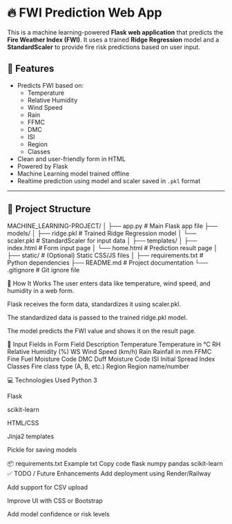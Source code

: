 
# 🔥 FWI Prediction Web App

This is a machine learning-powered **Flask web application** that predicts the **Fire Weather Index (FWI)**. It uses a trained **Ridge Regression** model and a **StandardScaler** to provide fire risk predictions based on user input.

## 📌 Features

- Predicts FWI based on:
  - Temperature
  - Relative Humidity
  - Wind Speed
  - Rain
  - FFMC
  - DMC
  - ISI
  - Region
  - Classes
- Clean and user-friendly form in HTML
- Powered by Flask
- Machine Learning model trained offline
- Realtime prediction using model and scaler saved in `.pkl` format

---

## 📁 Project Structure

MACHINE_LEARNING-PROJECT/
│
├── app.py # Main Flask app file
├── models/
│ ├── ridge.pkl # Trained Ridge Regression model
│ └── scaler.pkl # StandardScaler for input data
│
├── templates/
│ ├── index.html # Form input page
│ └── home.html # Prediction result page
│
├── static/ # (Optional) Static CSS/JS files
│
├── requirements.txt # Python dependencies
├── README.md # Project documentation
└── .gitignore # Git ignore file



🧠 How It Works
The user enters data like temperature, wind speed, and humidity in a web form.

Flask receives the form data, standardizes it using scaler.pkl.

The standardized data is passed to the trained ridge.pkl model.

The model predicts the FWI value and shows it on the result page.

📝 Input Fields in Form
Field	Description
Temperature	Temperature in °C
RH	Relative Humidity (%)
WS	Wind Speed (km/h)
Rain	Rainfall in mm
FFMC	Fine Fuel Moisture Code
DMC	Duff Moisture Code
ISI	Initial Spread Index
Classes	Fire class type (A, B, etc.)
Region	Region name/number

💻 Technologies Used
Python 3

Flask

scikit-learn

HTML/CSS

Jinja2 templates

Pickle for saving models

📦 requirements.txt Example
txt
Copy code
flask
numpy
pandas
scikit-learn
✅ TODO / Future Enhancements
Add deployment using Render/Railway

Add support for CSV upload

Improve UI with CSS or Bootstrap

Add model confidence or risk levels
